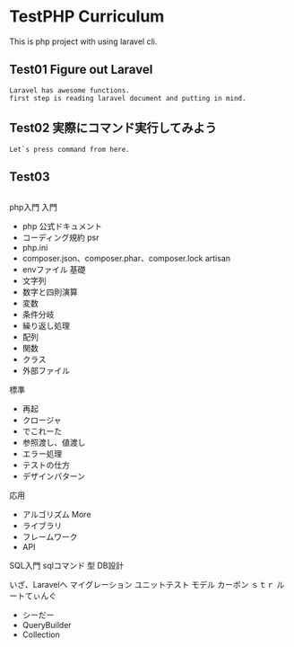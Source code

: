 # TestPHP Curriculum
This is php project with using laravel cli.  
## Test01 Figure out Laravel
```
Laravel has awesome functions.
first step is reading laravel document and putting in mind.
```

## Test02 実際にコマンド実行してみよう
```
Let`s press command from here.
```

## Test03 
```

```


php入門
入門
- php 公式ドキュメント
- コーディング規約 psr
- php.ini
- composer.json、composer.phar、composer.lock artisan
- envファイル
基礎
- 文字列
- 数字と四則演算
- 変数
- 条件分岐
- 繰り返し処理
- 配列
- 関数
- クラス
- 外部ファイル

標準
- 再起
- クロージャ
- でこれーた
- 参照渡し、値渡し
- エラー処理
- テストの仕方
- デザインパターン

応用
- アルゴリズム
More
- ライブラリ
- フレームワーク
- API

SQL入門
sqlコマンド
型
DB設計

いざ、Laravelへ
マイグレーション
ユニットテスト
モデル
カーボン
ｓｔｒ
ルートてぃんぐ
- シーだー
- QueryBuilder
- Collection

